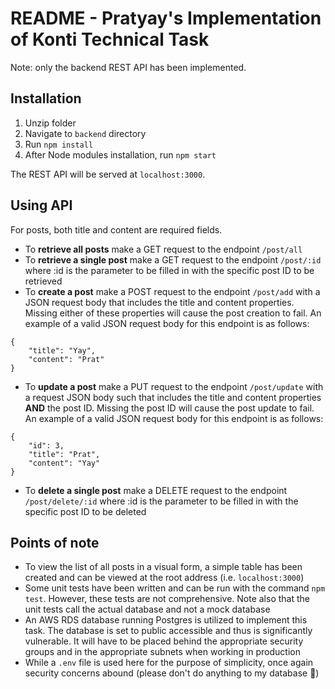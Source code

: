 # README - Pratyay's Implementation of Konti Technical Task
Note: only the backend REST API has been implemented.
## Installation
1. Unzip folder
2. Navigate to `backend` directory
3. Run `npm install`
4. After Node modules installation, run `npm start`

The REST API will be served at `localhost:3000`.

## Using API
For posts, both title and content are required fields.

* To **retrieve all posts** make a GET request to the endpoint `/post/all`
* To **retrieve a single post** make a GET request to the endpoint `/post/:id` where :id is the parameter to be filled in with the specific post ID to be retrieved
* To **create a post** make a POST request to the endpoint `/post/add` with a JSON request body that includes the title and content properties. Missing either of these properties will cause the post creation to fail. An example of a valid JSON request body for this endpoint is as follows:

```
{
    "title": "Yay",
    "content": "Prat"
}
```
* To **update a post** make a PUT request to the endpoint `/post/update` with a request JSON body such that includes the title and content properties **AND** the post ID. Missing the post ID will cause the post update to fail. An example of a valid JSON request body for this endpoint is as follows:

```
{
    "id": 3,
    "title": "Prat",
    "content": "Yay"
}
```
* To **delete a single post** make a DELETE request to the endpoint `/post/delete/:id` where :id is the parameter to be filled in with the specific post ID to be deleted

## Points of note 
* To view the list of all posts in a visual form, a simple table has been created and can be viewed at the root address (i.e. `localhost:3000`)
* Some unit tests have been written and can be run with the command `npm test`. However, these tests are not comprehensive. Note also that the unit tests call the actual database and not a mock database
* An AWS RDS database running Postgres is utilized to implement this task. The database is set to public accessible and thus is significantly vulnerable. It will have to be placed behind the appropriate security groups and in the appropriate subnets when working in production
* While a `.env` file is used here for the purpose of simplicity, once again security concerns abound (please don't do anything to my database 🙏)